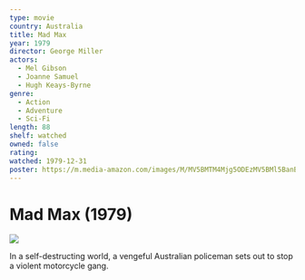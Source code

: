 ```yaml
---
type: movie
country: Australia
title: Mad Max
year: 1979
director: George Miller
actors:
  - Mel Gibson
  - Joanne Samuel
  - Hugh Keays-Byrne
genre:
  - Action
  - Adventure
  - Sci-Fi
length: 88
shelf: watched
owned: false
rating:
watched: 1979-12-31
poster: https://m.media-amazon.com/images/M/MV5BMTM4Mjg5ODEzMV5BMl5BanBnXkFtZTcwMDc3NDk0NA@@._V1_SX300.jpg
---
```


# Mad Max (1979)

![](https://m.media-amazon.com/images/M/MV5BMTM4Mjg5ODEzMV5BMl5BanBnXkFtZTcwMDc3NDk0NA@@._V1_SX300.jpg)

In a self-destructing world, a vengeful Australian policeman sets out to stop a violent motorcycle gang.